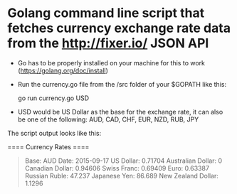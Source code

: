 # Golang command line script that fetches currency exchange rate data from the http://fixer.io/ JSON API

- Go has to be properly installed on your machine for this to work (https://golang.org/doc/install)

- Run the currency.go file from the /src folder of your $GOPATH like this:

	go run currency.go USD

- USD would be US Dollar as the base for the exchange rate, it can also be one of the following: AUD, CAD, CHF, EUR, NZD, RUB, JPY

The script output looks like this:

==== Currency Rates ====

> Base:	 AUD
> Date:	 2015-09-17
> US Dollar:	 0.71704
> Australian Dollar:	 0
> Canadian Dollar:	 0.94606
> Swiss Franc:	 0.69409
> Euro:	 0.63387
> Russian Ruble:	 47.237
> Japanese Yen:	 86.689
> New Zealand Dollar:	 1.1296
